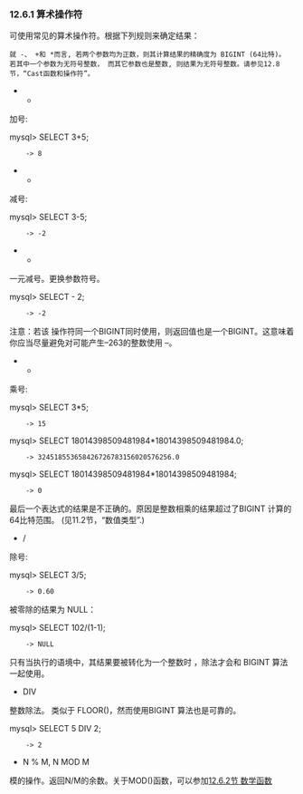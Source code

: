 ### 12.6.1 算术操作符

可使用常见的算术操作符。根据下列规则来确定结果：

	就 -、 +和 *而言, 若两个参数均为正数，则其计算结果的精确度为 BIGINT (64比特)。
	若其中一个参数为无符号整数， 而其它参数也是整数, 则结果为无符号整数。请参见12.8节，“Cast函数和操作符”。




* +


加号:

mysql> SELECT 3+5;

        -> 8  

* -


减号:

mysql> SELECT 3-5;

        -> -2

* -

一元减号。更换参数符号。

mysql> SELECT - 2;

        -> -2

注意：若该 操作符同一个BIGINT同时使用，则返回值也是一个BIGINT。这意味着你应当尽量避免对可能产生–263的整数使用 –。

* *

乘号:

mysql> SELECT 3*5;

        -> 15

mysql> SELECT 18014398509481984*18014398509481984.0;

        -> 324518553658426726783156020576256.0

mysql> SELECT 18014398509481984*18014398509481984;

        -> 0

最后一个表达式的结果是不正确的。原因是整数相乘的结果超过了BIGINT 计算的 64比特范围。 (见11.2节，“数值类型”.)

* /

除号:

mysql> SELECT 3/5;

        -> 0.60

被零除的结果为 NULL：

mysql> SELECT 102/(1-1);

        -> NULL

只有当执行的语境中，其结果要被转化为一个整数时 ，除法才会和 BIGINT 算法一起使用。

* DIV
 
整数除法。 类似于 FLOOR()，然而使用BIGINT 算法也是可靠的。

mysql> SELECT 5 DIV 2;

        -> 2

* N % M, N MOD M

模的操作。返回N/M的余数。关于MOD()函数，可以参加[12.6.2节 数学函数](#)